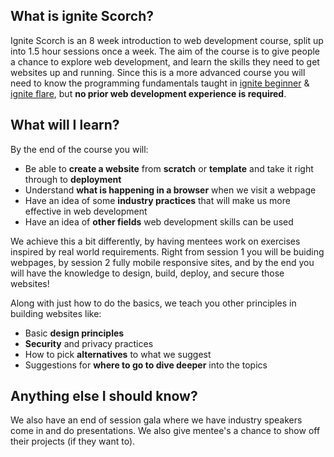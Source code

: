 ## What is ignite Scorch?

Ignite Scorch is an 8 week introduction to web development course, split up into 1.5 hour sessions once a week. The aim of the course is to give people a chance to explore web development, and learn the skills they need to get websites up and running. Since this is a more advanced course you will need to know the programming fundamentals taught in [ignite beginner](/beginner) & [ignite flare](/flare), but **no prior web development experience is required**.

## What will I learn?

By the end of the course you will:

- Be able to **create a website** from **scratch** or **template** and take it right through to **deployment**
- Understand **what is happening in a browser** when we visit a webpage
- Have an idea of some **industry practices** that will make us more effective in web development
- Have an idea of **other fields** web development skills can be used

We achieve this a bit differently, by having mentees work on exercises inspired by real world requirements. Right from session 1 you will be buiding webpages, by session 2 fully mobile responsive sites, and by the end you will have the knowledge to design, build, deploy, and secure those websites!

Along with just how to do the basics, we teach you other principles in building websites like:

- Basic **design principles**
- **Security** and privacy practices
- How to pick **alternatives** to what we suggest
- Suggestions for **where to go to dive deeper** into the topics

## Anything else I should know?

We also have an end of session gala where we have industry speakers come in and do presentations. We also give mentee's a chance to show off their projects (if they want to).
